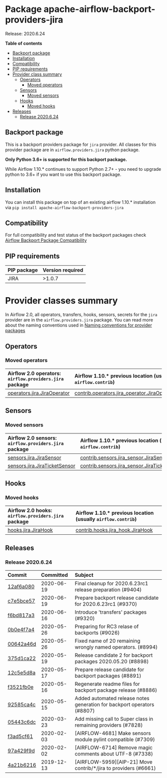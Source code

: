 <!--
 Licensed to the Apache Software Foundation (ASF) under one
 or more contributor license agreements.  See the NOTICE file
 distributed with this work for additional information
 regarding copyright ownership.  The ASF licenses this file
 to you under the Apache License, Version 2.0 (the
 "License"); you may not use this file except in compliance
 with the License.  You may obtain a copy of the License at

   http://www.apache.org/licenses/LICENSE-2.0

 Unless required by applicable law or agreed to in writing,
 software distributed under the License is distributed on an
 "AS IS" BASIS, WITHOUT WARRANTIES OR CONDITIONS OF ANY
 KIND, either express or implied.  See the License for the
 specific language governing permissions and limitations
 under the License.
 -->


# Package apache-airflow-backport-providers-jira

Release: 2020.6.24

**Table of contents**

- [Backport package](#backport-package)
- [Installation](#installation)
- [Compatibility](#compatibility)
- [PIP requirements](#pip-requirements)
- [Provider class summary](#provider-class-summary)
    - [Operators](#operators)
        - [Moved operators](#moved-operators)
    - [Sensors](#sensors)
        - [Moved sensors](#moved-sensors)
    - [Hooks](#hooks)
        - [Moved hooks](#moved-hooks)
- [Releases](#releases)
    - [Release 2020.6.24](#release-2020624)

## Backport package

This is a backport providers package for `jira` provider. All classes for this provider package
are in `airflow.providers.jira` python package.

**Only Python 3.6+ is supported for this backport package.**

While Airflow 1.10.* continues to support Python 2.7+ - you need to upgrade python to 3.6+ if you
want to use this backport package.



## Installation

You can install this package on top of an existing airflow 1.10.* installation via
`pip install apache-airflow-backport-providers-jira`

## Compatibility

For full compatibility and test status of the backport packages check
[Airflow Backport Package Compatibility](https://cwiki.apache.org/confluence/display/AIRFLOW/Backported+providers+packages+for+Airflow+1.10.*+series)

## PIP requirements

| PIP package   | Version required   |
|:--------------|:-------------------|
| JIRA          | &gt;1.0.7             |

# Provider classes summary

In Airflow 2.0, all operators, transfers, hooks, sensors, secrets for the `jira` provider
are in the `airflow.providers.jira` package. You can read more about the naming conventions used
in [Naming conventions for provider packages](https://github.com/apache/airflow/blob/master/CONTRIBUTING.rst#naming-conventions-for-provider-packages)


## Operators




### Moved operators

| Airflow 2.0 operators: `airflow.providers.jira` package                                                               | Airflow 1.10.* previous location (usually `airflow.contrib`)                                                                                   |
|:----------------------------------------------------------------------------------------------------------------------|:-----------------------------------------------------------------------------------------------------------------------------------------------|
| [operators.jira.JiraOperator](https://github.com/apache/airflow/blob/master/airflow/providers/jira/operators/jira.py) | [contrib.operators.jira_operator.JiraOperator](https://github.com/apache/airflow/blob/v1-10-stable/airflow/contrib/operators/jira_operator.py) |






## Sensors



### Moved sensors

| Airflow 2.0 sensors: `airflow.providers.jira` package                                                                 | Airflow 1.10.* previous location (usually `airflow.contrib`)                                                                               |
|:----------------------------------------------------------------------------------------------------------------------|:-------------------------------------------------------------------------------------------------------------------------------------------|
| [sensors.jira.JiraSensor](https://github.com/apache/airflow/blob/master/airflow/providers/jira/sensors/jira.py)       | [contrib.sensors.jira_sensor.JiraSensor](https://github.com/apache/airflow/blob/v1-10-stable/airflow/contrib/sensors/jira_sensor.py)       |
| [sensors.jira.JiraTicketSensor](https://github.com/apache/airflow/blob/master/airflow/providers/jira/sensors/jira.py) | [contrib.sensors.jira_sensor.JiraTicketSensor](https://github.com/apache/airflow/blob/v1-10-stable/airflow/contrib/sensors/jira_sensor.py) |



## Hooks



### Moved hooks

| Airflow 2.0 hooks: `airflow.providers.jira` package                                                       | Airflow 1.10.* previous location (usually `airflow.contrib`)                                                               |
|:----------------------------------------------------------------------------------------------------------|:---------------------------------------------------------------------------------------------------------------------------|
| [hooks.jira.JiraHook](https://github.com/apache/airflow/blob/master/airflow/providers/jira/hooks/jira.py) | [contrib.hooks.jira_hook.JiraHook](https://github.com/apache/airflow/blob/v1-10-stable/airflow/contrib/hooks/jira_hook.py) |






## Releases

### Release 2020.6.24

| Commit                                                                                         | Committed   | Subject                                                                 |
|:-----------------------------------------------------------------------------------------------|:------------|:------------------------------------------------------------------------|
| [12af6a080](https://github.com/apache/airflow/commit/12af6a08009b8776e00d8a0aab92363eb8c4e8b1) | 2020-06-19  | Final cleanup for 2020.6.23rc1 release preparation (#9404)              |
| [c7e5bce57](https://github.com/apache/airflow/commit/c7e5bce57fe7f51cefce4f8a41ce408ac5675d13) | 2020-06-19  | Prepare backport release candidate for 2020.6.23rc1 (#9370)             |
| [f6bd817a3](https://github.com/apache/airflow/commit/f6bd817a3aac0a16430fc2e3d59c1f17a69a15ac) | 2020-06-16  | Introduce &#39;transfers&#39; packages (#9320)                                  |
| [0b0e4f7a4](https://github.com/apache/airflow/commit/0b0e4f7a4cceff3efe15161fb40b984782760a34) | 2020-05-26  | Preparing for RC3 relase of backports (#9026)                           |
| [00642a46d](https://github.com/apache/airflow/commit/00642a46d019870c4decb3d0e47c01d6a25cb88c) | 2020-05-26  | Fixed name of 20 remaining wrongly named operators. (#8994)             |
| [375d1ca22](https://github.com/apache/airflow/commit/375d1ca229464617780623c61c6e8a1bf570c87f) | 2020-05-19  | Release candidate 2 for backport packages 2020.05.20 (#8898)            |
| [12c5e5d8a](https://github.com/apache/airflow/commit/12c5e5d8ae25fa633efe63ccf4db389e2b796d79) | 2020-05-17  | Prepare release candidate for backport packages (#8891)                 |
| [f3521fb0e](https://github.com/apache/airflow/commit/f3521fb0e36733d8bd356123e56a453fd37a6dca) | 2020-05-16  | Regenerate readme files for backport package release (#8886)            |
| [92585ca4c](https://github.com/apache/airflow/commit/92585ca4cb375ac879f4ab331b3a063106eb7b92) | 2020-05-15  | Added automated release notes generation for backport operators (#8807) |
| [05443c6dc](https://github.com/apache/airflow/commit/05443c6dc8100e791446bbcc0df04de6e34017bb) | 2020-03-23  | Add missing call to Super class in remaining providers (#7828)          |
| [f3ad5cf61](https://github.com/apache/airflow/commit/f3ad5cf6185b9d406d0fb0a4ecc0b5536f79217a) | 2020-02-03  | [AIRFLOW-4681] Make sensors module pylint compatible (#7309)            |
| [97a429f9d](https://github.com/apache/airflow/commit/97a429f9d0cf740c5698060ad55f11e93cb57b55) | 2020-02-02  | [AIRFLOW-6714] Remove magic comments about UTF-8 (#7338)                |
| [4a21b6216](https://github.com/apache/airflow/commit/4a21b62161a8e14f0dbc06f292f4662832c52669) | 2019-12-13  | [AIRFLOW-5959][AIP-21] Move contrib/*/jira to providers (#6661)         |
